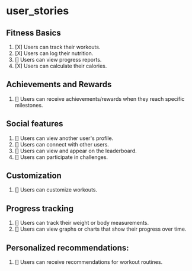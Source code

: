 # user_stories

## Fitness Basics
1. [X] Users can track their workouts.  
2. [X] Users can log their nutrition.  
3. [] Users can view progress reports.  
4. [X] Users can calculate their calories.  

## Achievements and Rewards
1. [] Users can receive achievements/rewards when they reach specific milestones.  

## Social features
1. [] Users can view another user's profile.
2. [] Users can connect with other users.  
3. [] Users can view and appear on the leaderboard.  
4. [] Users can participate in challenges.

## Customization
1. [] Users can customize workouts.

## Progress tracking
1. [] Users can track their weight or body measurements.
2. [] Users can view graphs or charts that show their progress over time.  

## Personalized recommendations: 
1. [] Users can receive recommendations for workout routines.




